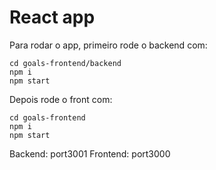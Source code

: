 # React app

Para rodar o app, primeiro rode o backend com:

```
cd goals-frontend/backend
npm i
npm start
```

Depois rode o front com:

```
cd goals-frontend
npm i
npm start
```

Backend: port3001
Frontend: port3000